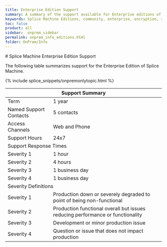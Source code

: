 ```yaml
---
title: Enterprise Edition Support
summary: A summary of the support available for Enterprise editions of Splice Machine.
keywords: Splice Machine Editions, community, enterprise, encryption, support
toc: false
product: all
sidebar:  onprem_sidebar
permalink: onprem_info_editions.html
folder: OnPrem/Info
---
```

<section>
<div class="TopicContent" data-swiftype-index="true" markdown="1">
# Splice Machine Enterprise Edition Support

The following table summarizes support for the Enterprise Edition of
Splice Machine.

{% include splice_snippets/onpremonlytopic.html %}
<table class="featureList">
	            <col />
	            <col />
	            <thead>
	                <tr>
	                    <th colspan="2">Support Summary</th>
	                </tr>
	            </thead>
	            <tbody>
	                <tr>
	                    <td class="featureName">Term</td>
	                    <td class="leftAlign">1 year</td>
	                </tr>
	                <tr>
	                    <td class="featureName">Named Support Contacts</td>
	                    <td class="leftAlign">5 contacts</td>
	                </tr>
	                <tr>
	                    <td class="featureName">Access Channels</td>
	                    <td class="leftAlign">Web and Phone</td>
	                </tr>
	                <tr>
	                    <td class="featureName">Support Hours</td>
	                    <td class="leftAlign">24x7</td>
	                </tr>
	                <tr>
	                    <td class="subHeader" colspan="2">Support Response Times</td>
	                </tr>
	                <tr>
	                    <td class="featureName">Severity 1</td>
	                    <td class="leftAlign">1 hour</td>
	                </tr>
	                <tr>
	                    <td class="featureName">Severity 2</td>
	                    <td class="leftAlign">4 hours</td>
	                </tr>
	                <tr>
	                    <td class="featureName">Severity 3</td>
	                    <td class="leftAlign">1 business day</td>
	                </tr>
	                <tr>
	                    <td class="featureName">Severity 4</td>
	                    <td class="leftAlign">1 business day</td>
	                </tr>
	                <tr>
	                    <td class="subHeader" colspan="2">Severity Definitions</td>
	                </tr>
	                <tr>
	                    <td class="featureName">Severity 1</td>
	                    <td class="leftAlign">Production down or severely degraded to point of being non-functional</td>
	                </tr>
	                <tr>
	                    <td class="featureName">Severity 2</td>
	                    <td class="leftAlign">Production functional overall but issues reducing performance or functionality</td>
	                </tr>
	                <tr>
	                    <td class="featureName">Severity 3</td>
	                    <td class="leftAlign">Development or minor production issue</td>
	                </tr>
	                <tr>
	                    <td class="featureName">Severity 4</td>
	                    <td class="leftAlign">Question or issue that does not impact production</td>
	                </tr>
	            </tbody>
	        </table>
</div>
</section>

